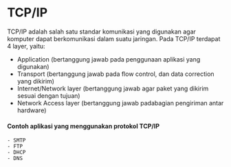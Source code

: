 # TCP/IP

TCP/IP adalah salah satu standar komunikasi yang digunakan agar komputer dapat berkomunikasi dalam suatu jaringan. Pada TCP/IP terdapat 4 layer, yaitu:
- Application (bertanggung jawab pada penggunaan aplikasi yang digunakan)
- Transport (bertanggung jawab pada flow control, dan data correction yang dikirim)
- Internet/Network layer (bertanggung jawab agar paket yang dikirim sesuai dengan tujuan)
- Network Access layer (bertanggung jawab padabagian pengiriman antar hardware)



#### Contoh aplikasi yang menggunakan protokol TCP/IP
	- SMTP
	- FTP
	- DHCP
	- DNS

